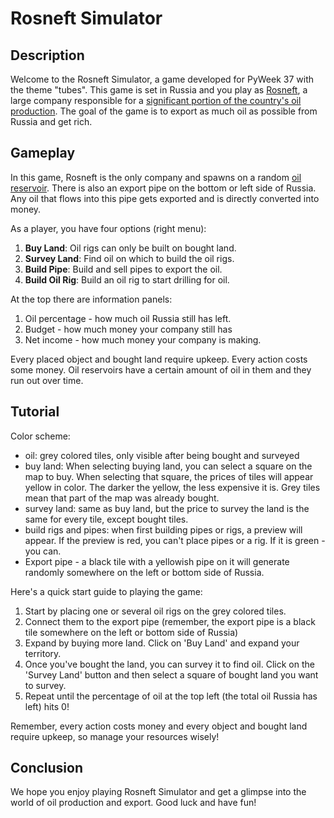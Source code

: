 # Rosneft Simulator

## Description

Welcome to the Rosneft Simulator, a game developed for PyWeek 37 with the theme "tubes". This game is set in Russia and you play as [Rosneft](https://en.wikipedia.org/wiki/Rosneft), a large company responsible for a [significant portion of the country's oil production](https://en.wikipedia.org/wiki/Petroleum_industry_in_Russia). The goal of the game is to export as much oil as possible from Russia and get rich.

## Gameplay

In this game, Rosneft is the only company and spawns on a random [oil reservoir](https://en.wikipedia.org/wiki/Petroleum_reservoir). There is also an export pipe on the bottom or left side of Russia. Any oil that flows into this pipe gets exported and is directly converted into money.

As a player, you have four options (right menu):

1. **Buy Land**: Oil rigs can only be built on bought land.
2. **Survey Land**: Find oil on which to build the oil rigs.
3. **Build Pipe**: Build and sell pipes to export the oil.
4. **Build Oil Rig**: Build an oil rig to start drilling for oil.

At the top there are information panels:
1. Oil percentage - how much oil Russia still has left.
2. Budget - how much money your company still has
3. Net income - how much money your company is making.

Every placed object and bought land require upkeep. Every action costs some money. Oil reservoirs have a certain amount of oil in them and they run out over time.

## Tutorial

Color scheme:
- oil: grey colored tiles, only visible after being bought and surveyed
- buy land: When selecting buying land, you can select a square on the map to buy. When selecting that square, the prices of tiles will appear yellow in color. The darker the yellow, the less expensive it is. Grey tiles mean that part of the map was already bought.
- survey land: same as buy land, but the price to survey the land is the same for every tile, except bought tiles.
- build rigs and pipes: when first building pipes or rigs, a preview will appear. If the preview is red, you can't place pipes or a rig. If it is green - you can.
- Export pipe - a black tile with a yellowish pipe on it will generate randomly somewhere on the left or bottom side of Russia.

Here's a quick start guide to playing the game:

1. Start by placing one or several oil rigs on the grey colored tiles.
2. Connect them to the export pipe (remember, the export pipe is a black tile somewhere on the left or bottom side of Russia)
3. Expand by buying more land. Click on 'Buy Land' and expand your territory.
4. Once you've bought the land, you can survey it to find oil. Click on the 'Survey Land' button and then select a square of bought land you want to survey.
5. Repeat until the percentage of oil at the top left (the total oil Russia has left) hits 0!

Remember, every action costs money and every object and bought land require upkeep, so manage your resources wisely!

## Conclusion

We hope you enjoy playing Rosneft Simulator and get a glimpse into the world of oil production and export. Good luck and have fun!